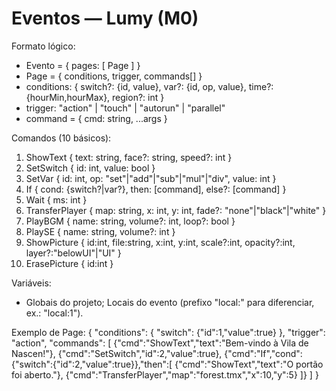 # Eventos — Lumy (M0)

Formato lógico:
- Evento = { pages: [ Page ] }
- Page = { conditions, trigger, commands[] }
- conditions: { switch?: {id, value}, var?: {id, op, value}, time?: {hourMin,hourMax}, region?: int }
- trigger: "action" | "touch" | "autorun" | "parallel"
- command = { cmd: string, ...args }

Comandos (10 básicos):
1. ShowText { text: string, face?: string, speed?: int }
2. SetSwitch { id: int, value: bool }
3. SetVar   { id: int, op: "set"|"add"|"sub"|"mul"|"div", value: int }
4. If       { cond: {switch?|var?}, then: [command], else?: [command] }
5. Wait     { ms: int }
6. TransferPlayer { map: string, x: int, y: int, fade?: "none"|"black"|"white" }
7. PlayBGM  { name: string, volume?: int, loop?: bool }
8. PlaySE   { name: string, volume?: int }
9. ShowPicture { id:int, file:string, x:int, y:int, scale?:int, opacity?:int, layer?:"belowUI"|"UI" }
10. ErasePicture { id:int }

Variáveis:
- Globais do projeto; Locais do evento (prefixo "local:" para diferenciar, ex.: "local:1").

Exemplo de Page:
{
  "conditions": { "switch": {"id":1,"value":true} },
  "trigger": "action",
  "commands": [
    {"cmd":"ShowText","text":"Bem-vindo à Vila de Nascen!"},
    {"cmd":"SetSwitch","id":2,"value":true},
    {"cmd":"If","cond":{"switch":{"id":2,"value":true}},"then":[
      {"cmd":"ShowText","text":"O portão foi aberto."},
      {"cmd":"TransferPlayer","map":"forest.tmx","x":10,"y":5}
    ]}
  ]
}